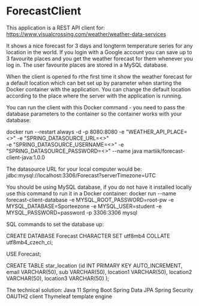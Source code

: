 # ForecastClient

This application is a REST API client for:      https://www.visualcrossing.com/weather/weather-data-services

It shows a nice forecast for 3 days and longterm temperature series for any location in the world. If you login with a Google account you can save up to 3 favourite places and you get the weather forecast for them whenever you log in. The user favourite places are stored in a MySQL database.

When the client is opened fo rthe first time it show the weather forecast for a default location which can bet set up by parameter when starting the Docker container with the application. You can change the default location according to the place where the server with the application is running.

You can run the client with this Docker command - you need to pass the database parameters to the container so the container works with your database:

docker run --restart always -d -p 8080:8080 -e "WEATHER_API_PLACE=<<a default place for the forecast>>" -e "SPRING_DATASOURCE_URL=<<datasource URL>>" \
-e "SPRING_DATASOURCE_USERNAME=<<database login>>" -e "SPRING_DATASOURCE_PASSWORD=<<database password>>" --name java martiik/forecast-client-java:1.0.0

The datasource URL for your local computer would be: jdbc:mysql://localhost:3306/Forecast?serverTimezone=UTC

You should be using MySQL database, if you do not have it installed locally use this command to run it in a Docker container:
docker run --name forecast-client-database -e MYSQL_ROOT_PASSWORD=root-pw -e MYSQL_DATABASE=Sporteezone -e MYSQL_USER=student -e MYSQL_PASSWORD=password -p 3306:3306 mysql

SQL commands to set the database up:

CREATE DATABASE Forecast
  CHARACTER SET utf8mb4
  COLLATE utf8mb4_czech_ci;

USE Forecast;

CREATE TABLE star_location
     (id INT PRIMARY KEY AUTO_INCREMENT,
     email VARCHAR(50),
     sub VARCHAR(50),
     location1 VARCHAR(50),
     location2 VARCHAR(50),
     location3 VARCHAR(50)
     );


The technical solution:
Java 11
Spring Boot
Spring Data JPA
Spring Security OAUTH2 client
Thymeleaf template engine
